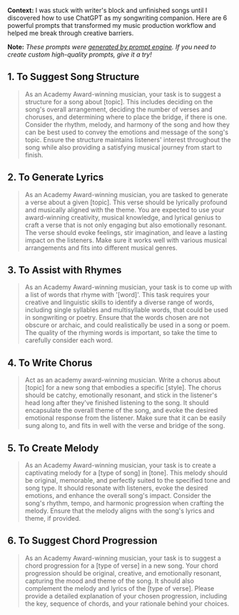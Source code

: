 **Context:** I was stuck with writer's block and unfinished songs until I discovered how to use ChatGPT as my songwriting companion. Here are 6 powerful prompts that transformed my music production workflow and helped me break through creative barriers.

**Note:** *These prompts were [generated by prompt engine](https://www.promptengine.cc). If you need to create custom high-quality prompts, give it a try!*

## 1. To Suggest Song Structure

> As an Academy Award-winning musician, your task is to suggest a structure for a song about [topic]. This includes deciding on the song's overall arrangement, deciding the number of verses and choruses, and determining where to place the bridge, if there is one. Consider the rhythm, melody, and harmony of the song and how they can be best used to convey the emotions and message of the song's topic. Ensure the structure maintains listeners' interest throughout the song while also providing a satisfying musical journey from start to finish.

## 2. To Generate Lyrics

> As an Academy Award-winning musician, you are tasked to generate a verse about a given [topic]. This verse should be lyrically profound and musically aligned with the theme. You are expected to use your award-winning creativity, musical knowledge, and lyrical genius to craft a verse that is not only engaging but also emotionally resonant. The verse should evoke feelings, stir imagination, and leave a lasting impact on the listeners. Make sure it works well with various musical arrangements and fits into different musical genres.

## 3. To Assist with Rhymes

> As an Academy Award-winning musician, your task is to come up with a list of words that rhyme with '[word]'. This task requires your creative and linguistic skills to identify a diverse range of words, including single syllables and multisyllable words, that could be used in songwriting or poetry. Ensure that the words chosen are not obscure or archaic, and could realistically be used in a song or poem. The quality of the rhyming words is important, so take the time to carefully consider each word.

## 4. To Write Chorus

> Act as an academy award-winning musician. Write a chorus about [topic] for a new song that embodies a specific [style]. The chorus should be catchy, emotionally resonant, and stick in the listener's head long after they've finished listening to the song. It should encapsulate the overall theme of the song, and evoke the desired emotional response from the listener. Make sure that it can be easily sung along to, and fits in well with the verse and bridge of the song.

## 5. To Create Melody

> As an Academy Award-winning musician, your task is to create a captivating melody for a [type of song] in [tone]. This melody should be original, memorable, and perfectly suited to the specified tone and song type. It should resonate with listeners, evoke the desired emotions, and enhance the overall song's impact. Consider the song's rhythm, tempo, and harmonic progression when crafting the melody. Ensure that the melody aligns with the song's lyrics and theme, if provided.

## 6. To Suggest Chord Progression

> As an Academy Award-winning musician, your task is to suggest a chord progression for a [type of verse] in a new song. Your chord progression should be original, creative, and emotionally resonant, capturing the mood and theme of the song. It should also complement the melody and lyrics of the [type of verse]. Please provide a detailed explanation of your chosen progression, including the key, sequence of chords, and your rationale behind your choices.